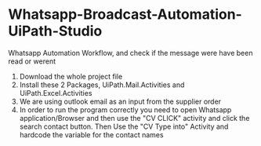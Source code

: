 # Whatsapp-Broadcast-Automation-UiPath-Studio
Whatsapp Automation Workflow, and check if the message were have been read or werent

1. Download the whole project file
2. Install these 2 Packages, UiPath.Mail.Activities and UiPath.Excel.Activities
3. We are using outlook email as an input from the supplier order
4. In order to run the program correctly you need to open Whatsapp application/Browser and then use the "CV CLICK" activity and click the search contact button. Then Use the "CV Type into" Activity and hardcode the variable for the contact names
